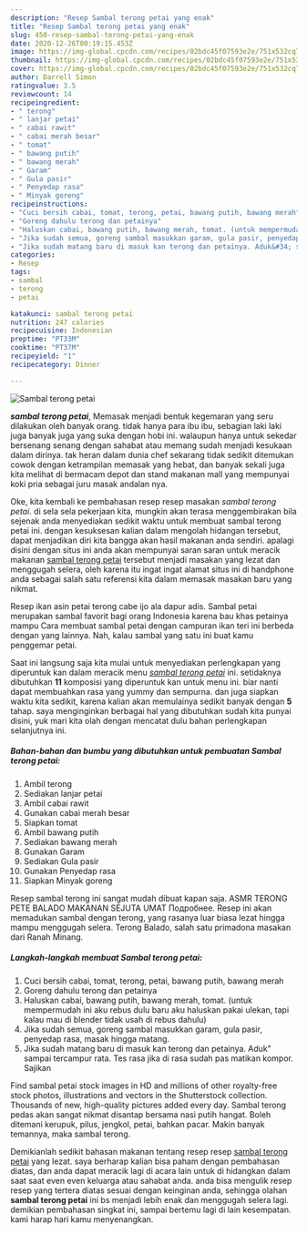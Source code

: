 ```yaml
---
description: "Resep Sambal terong petai yang enak"
title: "Resep Sambal terong petai yang enak"
slug: 450-resep-sambal-terong-petai-yang-enak
date: 2020-12-26T00:19:15.453Z
image: https://img-global.cpcdn.com/recipes/02bdc45f07593e2e/751x532cq70/sambal-terong-petai-foto-resep-utama.jpg
thumbnail: https://img-global.cpcdn.com/recipes/02bdc45f07593e2e/751x532cq70/sambal-terong-petai-foto-resep-utama.jpg
cover: https://img-global.cpcdn.com/recipes/02bdc45f07593e2e/751x532cq70/sambal-terong-petai-foto-resep-utama.jpg
author: Darrell Simon
ratingvalue: 3.5
reviewcount: 14
recipeingredient:
- " terong"
- " lanjar petai"
- " cabai rawit"
- " cabai merah besar"
- " tomat"
- " bawang putih"
- " bawang merah"
- " Garam"
- " Gula pasir"
- " Penyedap rasa"
- " Minyak goreng"
recipeinstructions:
- "Cuci bersih cabai, tomat, terong, petai, bawang putih, bawang merah"
- "Goreng dahulu terong dan petainya"
- "Haluskan cabai, bawang putih, bawang merah, tomat. (untuk mempermudah ini aku rebus dulu baru aku haluskan pakai ulekan, tapi kalau mau di blender tidak usah di rebus dahulu)"
- "Jika sudah semua, goreng sambal masukkan garam, gula pasir, penyedap rasa, masak hingga matang."
- "Jika sudah matang baru di masuk kan terong dan petainya. Aduk&#34; sampai tercampur rata. Tes rasa jika di rasa sudah pas matikan kompor. Sajikan"
categories:
- Resep
tags:
- sambal
- terong
- petai

katakunci: sambal terong petai 
nutrition: 247 calories
recipecuisine: Indonesian
preptime: "PT33M"
cooktime: "PT37M"
recipeyield: "1"
recipecategory: Dinner

---
```



![Sambal terong petai](https://img-global.cpcdn.com/recipes/02bdc45f07593e2e/751x532cq70/sambal-terong-petai-foto-resep-utama.jpg)

<b><i>sambal terong petai</i></b>, Memasak menjadi bentuk kegemaran yang seru dilakukan oleh banyak orang. tidak hanya para ibu ibu, sebagian laki laki juga banyak juga yang suka dengan hobi ini. walaupun hanya untuk sekedar bersenang senang dengan sahabat atau memang sudah menjadi kesukaan dalam dirinya. tak heran dalam dunia chef sekarang tidak sedikit ditemukan cowok dengan ketrampilan memasak yang hebat, dan banyak sekali juga kita melihat di bermacam depot dan stand makanan mall yang mempunyai koki pria sebagai juru masak andalan nya.

Oke, kita kembali ke pembahasan resep resep masakan <i>sambal terong petai</i>. di sela sela pekerjaan kita, mungkin akan terasa menggembirakan bila sejenak anda menyediakan sedikit waktu untuk membuat sambal terong petai ini. dengan kesuksesan kalian dalam mengolah hidangan tersebut, dapat menjadikan diri kita bangga akan hasil makanan anda sendiri. apalagi disini dengan situs ini anda akan mempunyai saran saran untuk meracik makanan <u>sambal terong petai</u> tersebut menjadi masakan yang lezat dan menggugah selera, oleh karena itu ingat ingat alamat situs ini di handphone anda sebagai salah satu referensi kita dalam memasak masakan baru yang nikmat.

Resep ikan asin petai terong cabe ijo ala dapur adis. Sambal petai merupakan sambal favorit bagi orang Indonesia karena bau khas petainya mampu Cara membuat sambal petai dengan campuran ikan teri ini berbeda dengan yang lainnya. Nah, kalau sambal yang satu ini buat kamu penggemar petai.


Saat ini langsung saja kita mulai untuk menyediakan perlengkapan yang diperuntuk kan dalam meracik menu <u><i>sambal terong petai</i></u> ini. setidaknya dibutuhkan <b>11</b> komposisi yang diperuntuk kan untuk menu ini. biar nanti dapat membuahkan rasa yang yummy dan sempurna. dan juga siapkan waktu kita sedikit, karena kalian akan memulainya sedikit banyak dengan <b>5</b> tahap. saya menginginkan berbagai hal yang dibutuhkan sudah kita punyai disini, yuk mari kita olah dengan mencatat dulu bahan perlengkapan selanjutnya ini.

<!--inarticleads1-->

##### Bahan-bahan dan bumbu yang dibutuhkan untuk pembuatan Sambal terong petai:

1. Ambil  terong
1. Sediakan  lanjar petai
1. Ambil  cabai rawit
1. Gunakan  cabai merah besar
1. Siapkan  tomat
1. Ambil  bawang putih
1. Sediakan  bawang merah
1. Gunakan  Garam
1. Sediakan  Gula pasir
1. Gunakan  Penyedap rasa
1. Siapkan  Minyak goreng


Resep sambal terong ini sangat mudah dibuat kapan saja. ASMR TERONG PETE BALADO MAKANAN SEJUTA UMAT Подробнее. Resep ini akan memadukan sambal dengan terong, yang rasanya luar biasa lezat hingga mampu menggugah selera. Terong Balado, salah satu primadona masakan dari Ranah Minang. 

<!--inarticleads2-->

##### Langkah-langkah membuat Sambal terong petai:

1. Cuci bersih cabai, tomat, terong, petai, bawang putih, bawang merah
1. Goreng dahulu terong dan petainya
1. Haluskan cabai, bawang putih, bawang merah, tomat. (untuk mempermudah ini aku rebus dulu baru aku haluskan pakai ulekan, tapi kalau mau di blender tidak usah di rebus dahulu)
1. Jika sudah semua, goreng sambal masukkan garam, gula pasir, penyedap rasa, masak hingga matang.
1. Jika sudah matang baru di masuk kan terong dan petainya. Aduk&#34; sampai tercampur rata. Tes rasa jika di rasa sudah pas matikan kompor. Sajikan


Find sambal petai stock images in HD and millions of other royalty-free stock photos, illustrations and vectors in the Shutterstock collection. Thousands of new, high-quality pictures added every day. Sambal terong pedas akan sangat nikmat disantap bersama nasi putih hangat. Boleh ditemani kerupuk, pilus, jengkol, petai, bahkan pacar. Makin banyak temannya, maka sambal terong. 

Demikianlah sedikit bahasan makanan tentang resep resep <u>sambal terong petai</u> yang lezat. saya berharap kalian bisa paham dengan pembahasan diatas, dan anda dapat meracik lagi di acara lain untuk di hidangkan dalam saat saat even even keluarga atau sahabat anda. anda bisa mengulik resep resep yang tertera diatas sesuai dengan keinginan anda, sehingga olahan <b>sambal terong petai</b> ini bs menjadi lebih enak dan menggugah selera lagi. demikian pembahasan singkat ini, sampai bertemu lagi di lain kesempatan. kami harap hari kamu menyenangkan.
